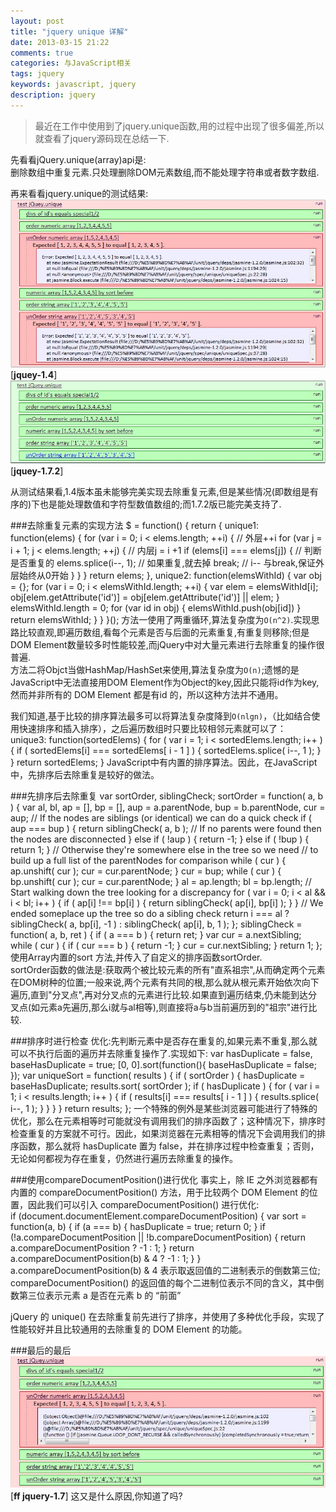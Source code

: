 ```yaml
---
layout: post
title: "jquery unique 详解"
date: 2013-03-15 21:22
comments: true
categories: 与JavaScript相关
tags: jquery
keywords: javascript, jquery
description: jquery
---
```

>最近在工作中使用到了jquery.unique函数,用的过程中出现了很多偏差,所以就查看了jquery源码现在总结一下.    

先看看jQuery.unique(array)api是:   
	删除数组中重复元素.只处理删除DOM元素数组,而不能处理字符串或者数字数组.

再来看看jquery.unique的测试结果:  
![jquery-1.4](/images/common/2013-03-15-jquery-unique/20130315214713.jpg 'jquery-1.4.unique')
[__jquey-1.4__]   
![jquery-1.7](/images/common/2013-03-15-jquery-unique/20130315214630.jpg 'jquery-1.7.2.unique')
[__jquey-1.7.2__]

从测试结果看,1.4版本虽未能够完美实现去除重复元素,但是某些情况(即数组是有序的)下也是能处理数值和字符型数值数组的;而1.7.2版已能完美支持了.

###去除重复元素的实现方法
	$ = function() {
		return {
			unique1: function(elems) {
				for (var i = 0; i < elems.length; ++i) {         // 外层++i
					for (var j = i + 1; j < elems.length; ++j) { // 内层j = i +1
						if (elems[i] === elems[j]) {			 // 判断是否重复的
							elems.splice(i--, 1);				 // 如果重复,就去掉
							break;                               // i-- 与break,保证外层始终从0开始
						}
					}
				}
				return elems;
			},
			unique2: function(elemsWithId) {
				var obj = {};
				for (var i = 0; i < elemsWithId.length; ++i) {
					var elem = elemsWithId[i];
					obj[elem.getAttribute('id')] = obj[elem.getAttribute('id')] || elem;
				}
				elemsWithId.length = 0;
				for (var id in obj) {
					elemsWithId.push(obj[id])
				}
				return elemsWithId;
			}
		}
	}();
方法一使用了两重循环,算法复杂度为`O(n^2)`.实现思路比较直观,即遍历数组,看每个元素是否与后面的元素重复,有重复则移除;但是DOM Element数量较多时性能较差,而jQuery中对大量元素进行去除重复的操作很普遍.   
方法二将Objct当做HashMap/HashSet来使用,算法复杂度为`O(n)`;遗憾的是JavaScript中无法直接用DOM Element作为Object的key,因此只能将id作为key,然而并非所有的 DOM Element 都是有id 的，所以这种方法并不通用。  

我们知道,基于比较的排序算法最多可以将算法复杂度降到`O(nlgn)`，（比如结合使用快速排序和插入排序），之后遍历数组时只要比较相邻元素就可以了：    
	unique3: function(sortedElems) {
		for ( var i = 1; i < sortedElems.length; i++ ) {
			if ( sortedElems[i] === sortedElems[ i - 1 ] ) {
				sortedElems.splice( i--, 1 );
			}
		}
		return sortedElems;
	}
JavaScript中有内置的排序算法。因此，在JavaScript中，先排序后去除重复是较好的做法。

###先排序后去除重复
	var sortOrder, siblingCheck;
	sortOrder = function( a, b ) {
		var al, bl,
			ap = [],
			bp = [],
			aup = a.parentNode,
			bup = b.parentNode,
			cur = aup;
		// If the nodes are siblings (or identical) we can do a quick check
		if ( aup === bup ) {
			return siblingCheck( a, b );
		// If no parents were found then the nodes are disconnected
		} else if ( !aup ) {
			return -1;
		} else if ( !bup ) {
			return 1;
		}
		// Otherwise they're somewhere else in the tree so we need
		// to build up a full list of the parentNodes for comparison
		while ( cur ) {
			ap.unshift( cur );
			cur = cur.parentNode;
		}
		cur = bup;
		while ( cur ) {
			bp.unshift( cur );
			cur = cur.parentNode;
		}
		al = ap.length;
		bl = bp.length;
		// Start walking down the tree looking for a discrepancy
		for ( var i = 0; i < al && i < bl; i++ ) {
			if ( ap[i] !== bp[i] ) {
				return siblingCheck( ap[i], bp[i] );
			}
		}
		// We ended someplace up the tree so do a sibling check
		return i === al ?
			siblingCheck( a, bp[i], -1 ) :
			siblingCheck( ap[i], b, 1 );
	};
	siblingCheck = function( a, b, ret ) {
		if ( a === b ) {
			return ret;
		}
		var cur = a.nextSibling;
		while ( cur ) {
			if ( cur === b ) {
				return -1;
			}
			cur = cur.nextSibling;
		}
		return 1;
	};
使用Array内置的sort 方法,并传入了自定义的排序函数sortOrder.   
sortOrder函数的做法是:获取两个被比较元素的所有"直系祖宗",从而确定两个元素在DOM树种的位置;一般来说,两个元素有共同的根,那么就从根元素开始依次向下遍历,直到"分叉点",再对分叉点的元素进行比较.如果直到遍历结束,仍未能到达分叉点(如元素a先遍历,那么i就与al相等),则直接将a与b当前遍历到的"祖宗"进行比较.

###排序时进行检查
优化:先判断元素中是否存在重复的,如果元素不重复,那么就可以不执行后面的遍历并去除重复操作了.实现如下:
	var hasDuplicate = false,
		baseHasDuplicate = true;
	[0, 0].sort(function(){
		baseHasDuplicate = false;
	});
	var uniqueSort = function( results ) {
		if ( sortOrder ) {
			hasDuplicate = baseHasDuplicate;
			results.sort( sortOrder );
			if ( hasDuplicate ) {
				for ( var i = 1; i < results.length; i++ ) {
					if ( results[i] === results[ i - 1 ] ) {
						results.splice( i--, 1 );
					}
				}
			}
		}
		return results;
	};
一个特殊的例外是某些浏览器可能进行了特殊的优化，那么在元素相等时可能就没有调用我们的排序函数了；这种情况下，排序时检查重复的方案就不可行。因此，如果浏览器在元素相等的情况下会调用我们的排序函数，那么就将 hasDuplicate 置为 false，并在排序过程中检查重复；否则，无论如何都视为存在重复，仍然进行遍历去除重复的操作。 

###使用compareDocumentPosition()进行优化
事实上，除 IE 之外浏览器都有内置的 compareDocumentPosition() 方法，用于比较两个 DOM Element 的位置，因此我们可以引入 compareDocumentPosition() 进行优化:   
	if (document.documentElement.compareDocumentPosition) {
		var sort = function(a, b) {
			if (a === b) {
				hasDuplicate = true;
				return 0;
			}
			if (!a.compareDocumentPosition || !b.compareDocumentPosition) {
				return a.compareDocumentPosition ? -1 : 1;
			}
			return a.compareDocumentPosition(b) & 4 ? -1 : 1;
		}
	}
a.compareDocumentPosition(b) & 4 表示取返回值的二进制表示的倒数第三位;   
compareDocumentPosition() 的返回值的每个二进制位表示不同的含义，其中倒数第三位表示元素 a 是否在元素 b 的 “前面”

jQuery 的 unique() 在去除重复前先进行了排序，并使用了多种优化手段，实现了性能较好并且比较通用的去除重复的 DOM Element 的功能。 

###最后的最后
![ff jquery-1.7](/images/common/2013-03-15-jquery-unique/20130315234659.jpg 'ff jquey-1.7')
[__ff jquery-1.7__]
这又是什么原因,你知道了吗?




